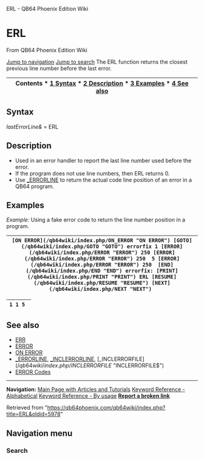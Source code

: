 


ERL - QB64 Phoenix Edition Wiki








# ERL



From QB64 Phoenix Edition Wiki



[Jump to navigation](#mw-head)
[Jump to search](#searchInput)
The ERL function returns the closest previous line number before the last error.


  






| Contents * [1 Syntax](#Syntax) * [2 Description](#Description) * [3 Examples](#Examples) * [4 See also](#See_also) |
| --- |


## Syntax


*lastErrorLine&* = ERL
  




## Description


* Used in an error handler to report the last line number used before the error.
* If the program does not use line numbers, then ERL returns 0.
* Use [\_ERRORLINE](/qb64wiki/index.php/ERRORLINE "ERRORLINE") to return the actual code line position of an error in a QB64 program.


  




## Examples


*Example:* Using a fake error code to return the line number position in a program.





| ``` [ON ERROR](/qb64wiki/index.php/ON_ERROR "ON ERROR") [GOTO](/qb64wiki/index.php/GOTO "GOTO") errorfix 1 [ERROR](/qb64wiki/index.php/ERROR "ERROR") 250 [ERROR](/qb64wiki/index.php/ERROR "ERROR") 250  5 [ERROR](/qb64wiki/index.php/ERROR "ERROR") 250  [END](/qb64wiki/index.php/END "END") errorfix: [PRINT](/qb64wiki/index.php/PRINT "PRINT") ERL [RESUME](/qb64wiki/index.php/RESUME "RESUME") [NEXT](/qb64wiki/index.php/NEXT "NEXT")  ``` |
| --- |




| ``` 1 1 5  ``` |
| --- |


  




## See also


* [ERR](/qb64wiki/index.php/ERR "ERR")
* [ERROR](/qb64wiki/index.php/ERROR "ERROR")
* [ON ERROR](/qb64wiki/index.php/ON_ERROR "ON ERROR")
* [\_ERRORLINE](/qb64wiki/index.php/ERRORLINE "ERRORLINE"), [\_INCLERRORLINE](/qb64wiki/index.php/INCLERRORLINE "INCLERRORLINE"), [\_INCLERRORFILE$](/qb64wiki/index.php/INCLERRORFILE$ "INCLERRORFILE$")
* [ERROR Codes](/qb64wiki/index.php/ERROR_Codes "ERROR Codes")


  






---


**Navigation:**
[Main Page with Articles and Tutorials](/qb64wiki/index.php/Main_Page "Main Page")
[Keyword Reference - Alphabetical](/qb64wiki/index.php/Keyword_Reference_-_Alphabetical "Keyword Reference - Alphabetical")
[Keyword Reference - By usage](/qb64wiki/index.php/Keyword_Reference_-_By_usage "Keyword Reference - By usage")
**[Report a broken link](https://qb64phoenix.com/forum/showthread.php?tid=2800)**  





Retrieved from "<https://qb64phoenix.com/qb64wiki/index.php?title=ERL&oldid=5978>"




## Navigation menu








### Search





















